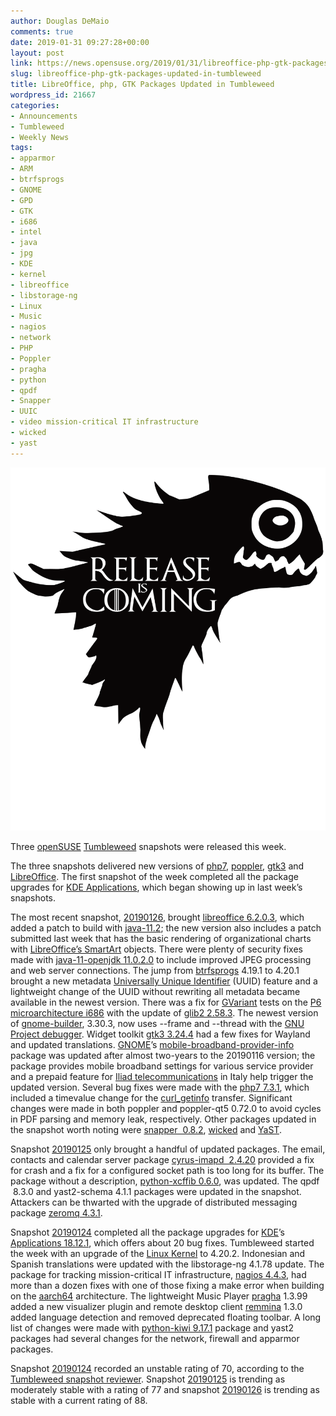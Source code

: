 ```yaml
---
author: Douglas DeMaio
comments: true
date: 2019-01-31 09:27:28+00:00
layout: post
link: https://news.opensuse.org/2019/01/31/libreoffice-php-gtk-packages-updated-in-tumbleweed/
slug: libreoffice-php-gtk-packages-updated-in-tumbleweed
title: LibreOffice, php, GTK Packages Updated in Tumbleweed
wordpress_id: 21667
categories:
- Announcements
- Tumbleweed
- Weekly News
tags:
- apparmor
- ARM
- btrfsprogs
- GNOME
- GPD
- GTK
- i686
- intel
- java
- jpg
- KDE
- kernel
- libreoffice
- libstorage-ng
- Linux
- Music
- nagios
- network
- PHP
- Poppler
- pragha
- python
- qpdf
- Snapper
- UUIC
- video mission-critical IT infrastructure
- wicked
- yast
---
```


![](/wp-content/uploads/2017/09/release-is-coming-black.png)

Three [openSUSE](https://www.opensuse.org/) [Tumbleweed](https://en.opensuse.org/Portal:Tumbleweed) snapshots were released this week.

The three snapshots delivered new versions of [php7](//php.net/manual/en/migration70.new-features.php), [poppler](https://poppler.freedesktop.org/), [gtk3](https://developer.gnome.org/gtk3/3.0/) and [LibreOffice](https://www.libreoffice.org/). The first snapshot of the week completed all the package upgrades for [KDE Applications](https://www.kde.org/announcements/announce-applications-18.12.1.php), which began showing up in last week’s snapshots.

The most recent snapshot, [20190126](https://lists.opensuse.org/opensuse-factory/2019-01/msg00547.html), brought [libreoffice 6.2.0.3](https://www.libreoffice.org/download/), which added a patch to build with [java-11.2](https://jdk.java.net/11/); the new version also includes a patch submitted last week that has the basic rendering of organizational charts with [LibreOffice’s SmartArt](https://extensions.libreoffice.org/templates/smartart-objects-workaround-template) objects. There were plenty of security fixes made with [java-11-openjdk 11.0.2.0](https://openjdk.java.net/projects/jdk/11/) to include improved JPEG processing and web server connections. The jump from [btrfsprogs](https://github.com/kdave/btrfs-progs) 4.19.1 to 4.20.1 brought a new metadata [Universally Unique Identifier](https://en.wikipedia.org/wiki/Universally_unique_identifier) (UUID) feature and a lightweight change of the UUID without rewriting all metadata became available in the newest version. There was a fix for [GVariant](https://developer.gnome.org/glib/stable/glib-GVariant.html) tests on the [P6 microarchitecture i686](https://en.wikipedia.org/wiki/P6_(microarchitecture)) with the update of [glib2 2.58.3](//www.linuxfromscratch.org/blfs/view/cvs/general/glib2.html). The newest version of [gnome-builder](https://wiki.gnome.org/Apps/Builder), 3.30.3, now uses --frame and --thread with the [GNU Project debugger](https://www.gnu.org/s/gdb/). Widget toolkit [gtk3 3.24.4](https://gitlab.gnome.org/GNOME/gtk/tree/gtk-3-24) had a few fixes for Wayland and updated translations. [GNOME](https://www.gnome.org/)’s [mobile-broadband-provider-info](https://github.com/GNOME/mobile-broadband-provider-info) package was updated after almost two-years to the 20190116 version; the package provides mobile broadband settings for various service provider and a prepaid feature for [Iliad telecommunications](https://en.wikipedia.org/wiki/Iliad_Italia) in Italy help trigger the updated version. Several bug fixes were made with the [php7 7.3.1](//php.net/ChangeLog-7.php), which included a timevalue change for the [curl_getinfo](//php.net/manual/en/function.curl-getinfo.php) transfer. Significant changes were made in both poppler and poppler-qt5 0.72.0 to avoid cycles in PDF parsing and memory leak, respectively. Other packages updated in the snapshot worth noting were [snapper  0.8.2](https://doc.opensuse.org/documentation/leap/reference/html/book.opensuse.reference/cha.snapper.html), [wicked](https://en.opensuse.org/Portal:Wicked) and [YaST](https://en.wikipedia.org/wiki/YaST).

Snapshot [20190125](https://lists.opensuse.org/opensuse-factory/2019-01/msg00477.html) only brought a handful of updated packages. The email, contacts and calendar server package [cyrus-imapd  2.4.20](https://www.cyrusimap.org/stable/imap/download/release-notes/2.4/x/2.4.20.html) provided a fix for crash and a fix for a configured socket path is too long for its buffer. The package without a description, [python-xcffib 0.6.0](https://pypi.org/project/xcffib/), was updated. The qpdf  8.3.0 and yast2-schema 4.1.1 packages were updated in the snapshot. Attackers can be thwarted with the upgrade of distributed messaging package [zeromq 4.3.1](https://github.com/zeromq).

Snapshot [20190124](https://lists.opensuse.org/opensuse-factory/2019-01/msg00462.html) completed all the package upgrades for [KDE](https://www.kde.org/)’s [Applications 18.12.1](https://www.kde.org/announcements/announce-applications-18.12.1.php), which offers about 20 bug fixes. Tumbleweed started the week with an upgrade of the [Linux Kernel](https://www.kernel.org/) to 4.20.2. Indonesian and Spanish translations were updated with the libstorage-ng 4.1.78 update. The package for tracking mission-critical IT infrastructure, [nagios 4.4.3](https://www.nagios.org/projects/nagios-core/history/4x/?__hstc=189745844.8b65c0eb4a26dfc4026c4cd6c756ea2a.1538061429986.1547578047152.1547583223743.147&__hssc=189745844.3.1547583223743&__hsfp=3640866401), had more than a dozen fixes with one of those fixing a make error when building on the [aarch64](https://en.wikichip.org/wiki/arm/aarch64) architecture. The lightweight Music Player [pragha](https://github.com/pragha-music-player) 1.3.99 added a new visualizer plugin and remote desktop client [remmina](https://remmina.org/) 1.3.0 added language detection and removed deprecated floating toolbar. A long list of changes were made with [python-kiwi 9.17.1](https://pypi.org/project/kiwi/) package and yast2 packages had several changes for the network, firewall and apparmor packages.

Snapshot [20190124](https://lists.opensuse.org/opensuse-factory/2019-01/msg00462.html) recorded an unstable rating of 70, according to the [Tumbleweed snapshot reviewer](//review.tumbleweed.boombatower.com/). Snapshot [20190125](https://lists.opensuse.org/opensuse-factory/2019-01/msg00477.html) is trending as moderately stable with a rating of 77 and snapshot [20190126](https://lists.opensuse.org/opensuse-factory/2019-01/msg00547.html) is trending as stable with a current rating of 88.
